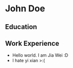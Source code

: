 # John Doe

## Education

## Work Experience

* Hello world. I am Jia Wei :D
* I hate yi xian >:( 

